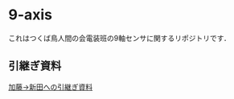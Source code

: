 # 9-axis
これはつくば鳥人間の会電装班の9軸センサに関するリポジトリです．

## 引継ぎ資料
[加藤→新田への引継ぎ資料](https://drive.google.com/open?id=1WxH3EGm9zqo65RxbFRih0ECl84krYCqf)
